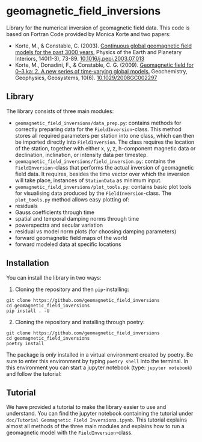 # geomagnetic_field_inversions
Library for the numerical inversion of geomagnetic field data. This code is based on Fortran Code provided by Monica Korte and two papers:
- Korte, M., & Constable, C. (2003). [Continuous global geomagnetic field models for the past 3000 years.](https://www.sciencedirect.com/science/article/pii/S0031920103001651) Physics of the Earth and Planetary Interiors, 140(1-3), 73-89. [10.1016/j.pepi.2003.07.013](https://doi.org/10.1016/j.pepi.2003.07.013)
- Korte, M., Donadini, F., & Constable, C. G. (2009). [Geomagnetic field for 0–3 ka: 2. A new series of time‐varying global models.](https://agupubs.onlinelibrary.wiley.com/doi/full/10.1029/2008GC002297) Geochemistry, Geophysics, Geosystems, 10(6). [10.1029/2008GC002297](https://doi.org/10.1029/2008GC002297)

## Library
The library consists of three main modules:
- `geomagnetic_field_inversions/data_prep.py`: contains methods for correctly preparing data for the `FieldInversion`-class. This method stores all required parameters per station into one class, which can then be imported directly into `FieldInversion`. The class requires the location of the station, together with either x, y, z, h-component magnetic data or declination, inclination, or intensity data per timestep. 
- `geomagnetic_field_inversions/field_inversion.py`: contains the `FieldInversion`-class that performs the actual inversion of geomagnetic field data. It requires, besides the time vector over which the inversion will take place, instances of `StationData` as minimum input.
- `geomagnetic_field_inversions/plot_tools.py`: contains basic plot tools for visualising data produced by the `FieldInversion`-class.
The `plot_tools.py` method allows easy plotting of:
- residuals
- Gauss coefficients through time
- spatial and temporal damping norms through time
- powerspectra and secular variation
- residual vs model norm plots (for choosing damping parameters)
- forward geomagnetic field maps of the world
- forward modeled data at specific locations

## Installation
You can install the library in two ways:
1. Cloning the repository and then `pip`-installing:
```
git clone https://github.com/geomagnetic_field_inversions
cd geomagnetic_field_inversions
pip install . -U
```

2. Cloning the repository and installing through poetry:
```
git clone https://github.com/geomagnetic_field_inversions
cd geomagnetic_field_inversions
poetry install
```
The package is *only* installed in a virtual environment created by poetry. Be sure to enter this environment by typing `poetry shell` into the terminal. In this environment you can start a jupyter notebook (type: `jupyter notebook`) and follow the tutorial: 

## Tutorial
We have provided a tutorial to make the library easier to use and understand. You can find the jupyter notebook containing the tutorial under `doc/Tutorial Geomagnetic Field Inversions.ipynb`.
This tutorial explains almost all methods of the three main modules and explains how to run a geomagnetic model with the `FieldInversion`-class.
